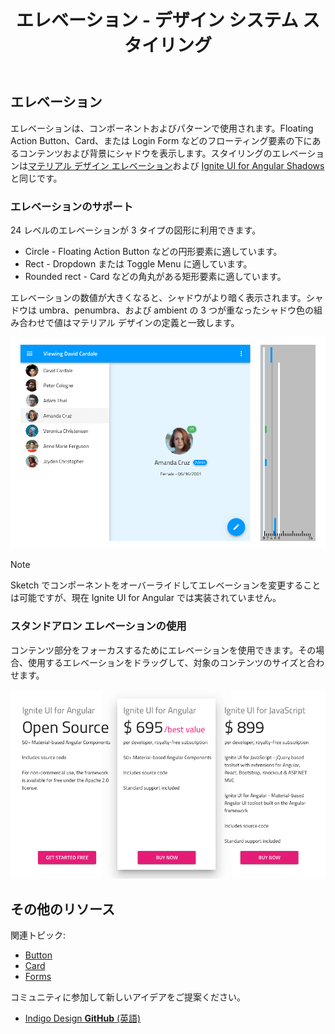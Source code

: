 ﻿---
title: エレベーション - デザイン システム スタイリング
_description: スタイリングのエレベーション シンボルは、互いに積み重なるサーフェイスの相対的な位置を示すために使用されます。
_keywords: デザイン システム, Sketch, Ignite UI for Angular, UI ライブラリ, 色, パレット
_language: ja
---

## エレベーション

エレベーションは、コンポーネントおよびパターンで使用されます。Floating Action Button、Card、または Login Form などのフローティング要素の下にあるコンテンツおよび背景にシャドウを表示します。スタイリングのエレベーションは[マテリアル デザイン エレベーション](https://material.io/design/environment/elevation.html#)および [Ignite UI for Angular Shadows](https://jp.infragistics.com/products/ignite-ui-angular/angular/components/shadows.html) と同じです。

### エレベーションのサポート

24 レベルのエレベーションが 3 タイプの図形に利用できます。

- Circle - Floating Action Button などの円形要素に適しています。
- Rect - Dropdown または Toggle Menu に適しています。
- Rounded rect - Card などの角丸がある矩形要素に適しています。

エレベーションの数値が大きくなると、シャドウがより暗く表示されます。シャドウは umbra、penumbra、および ambient の 3 つが重なったシャドウ色の組み合わせで値はマテリアル デザインの定義と一致します。

![](../images/elevation_people.png)

> [!Note]
> Sketch でコンポーネントをオーバーライドしてエレベーションを変更することは可能ですが、現在 Ignite UI for Angular では実装されていません。

### スタンドアロン エレベーションの使用

コンテンツ部分をフォーカスするためにエレベーションを使用できます。その場合、使用するエレベーションをドラッグして、対象のコンテンツのサイズと合わせます。

![](../images/elevation_standalone.png)

## その他のリソース

関連トピック:

- [Button](button.md)
- [Card](cards.md)
- [Forms](forms.md)
  <div class="divider--half"></div>

コミュニティに参加して新しいアイデアをご提案ください。

- [Indigo Design **GitHub** (英語)](https://github.com/IgniteUI/design-system-docfx)
